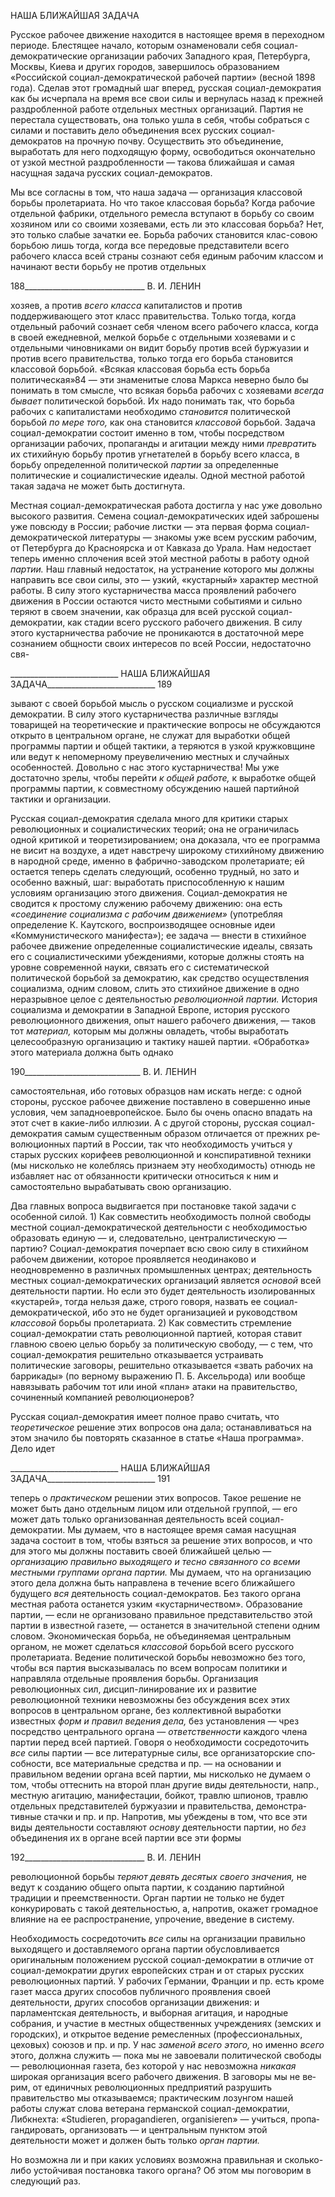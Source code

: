 НАША БЛИЖАЙШАЯ ЗАДАЧА

Русское рабочее движение находится в настоящее время в переходном периоде. Бле­стящее начало, которым ознаменовали себя социал-демократические организации ра­бочих Западного края, Петербурга, Москвы, Киева и других городов, завершилось об­разованием «Российской социал-демократической рабочей партии» (весной 1898 года). Сделав этот громадный шаг вперед, русская социал-демократия как бы исчерпала на время все свои силы и вернулась назад к прежней раздробленной работе отдельных ме­стных организаций. Партия не перестала существовать, она только ушла в себя, чтобы собраться с силами и поставить дело объединения всех русских социал-демократов на прочную почву. Осуществить это объединение, выработать для него подходящую фор­му, освободиться окончательно от узкой местной раздробленности — такова ближай­шая и самая насущная задача русских социал-демократов.

Мы все согласны в том, что наша задача — организация классовой борьбы пролета­риата. Но что такое классовая борьба? Когда рабочие отдельной фабрики, отдельного ремесла вступают в борьбу со своим хозяином или со своими хозяевами, есть ли это классовая борьба? Нет, это только слабые зачатки ее. Борьба рабочих становится клас-совою борьбою лишь тогда, когда все передовые представители всего рабочего класса всей страны сознают себя единым рабочим классом и начинают вести борьбу не против отдельных

  

188______________________________ В. И. ЛЕНИН

хозяев, а против _всего класса_ капиталистов и против поддерживающего этот класс пра­вительства. Только тогда, когда отдельный рабочий сознает себя членом всего рабочего класса, когда в своей ежедневной, мелкой борьбе с отдельными хозяевами и с отдель­ными чиновниками он видит борьбу против всей буржуазии и против всего правитель­ства, только тогда его борьба становится классовой борьбой. «Всякая классовая борьба есть борьба политическая»84 — эти знаменитые слова Маркса неверно было бы пони­мать в том смысле, что всякая борьба рабочих с хозяевами _всегда бывает_ политической борьбой. Их надо понимать так, что борьба рабочих с капиталистами необходимо _ста­новится_ политической борьбой _по мере того,_ как она становится _классовой_ борьбой. Задача социал-демократии состоит именно в том, чтобы посредством организации ра­бочих, пропаганды и агитации между ними _превратить_ их стихийную борьбу против угнетателей в борьбу всего класса, в борьбу определенной политической _партии_ за оп­ределенные политические и социалистические идеалы. Одной местной работой такая задача не может быть достигнута.

Местная социал-демократическая работа достигла у нас уже довольно высокого раз­вития. Семена социал-демократических идей заброшены уже повсюду в России; рабо­чие листки — эта первая форма социал-демократической литературы — знакомы уже всем русским рабочим, от Петербурга до Красноярска и от Кавказа до Урала. Нам не­достает теперь именно сплочения всей этой местной работы в работу одной _партии._ Наш главный недостаток, на устранение которого мы должны направить все свои силы, это — узкий, «кустарный» характер местной работы. В силу этого кустарничества мас­са проявлений рабочего движения в России остаются чисто местными событиями и сильно теряют в своем значении, как образца для всей русской социал-демократии, как стадии всего русского рабочего движения. В силу этого кустарничества рабочие не проникаются в достаточной мере сознанием общности своих интересов по всей России, недостаточно свя-

  

___________________________ НАША БЛИЖАЙШАЯ ЗАДАЧА___________________________ 189

зывают с своей борьбой мысль о русском социализме и русской демократии. В силу этого кустарничества различные взгляды товарищей на теоретические и практические вопросы не обсуждаются открыто в центральном органе, не служат для выработки об­щей программы партии и общей тактики, а теряются в узкой кружковщине или ведут к непомерному преувеличению местных и случайных особенностей. Довольно с нас это­го кустарничества! Мы уже достаточно зрелы, чтобы перейти _к общей работе,_ к выра­ботке общей программы партии, к совместному обсуждению нашей партийной тактики и организации.

Русская социал-демократия сделала много для критики старых революционных и социалистических теорий; она не ограничилась одной критикой и теоретизированием; она доказала, что ее программа не висит на воздухе, а идет навстречу широкому сти­хийному движению в народной среде, именно в фабрично-заводском пролетариате; ей остается теперь сделать следующий, особенно трудный, но зато и особенно важный, шаг: выработать приспособленную к нашим условиям организацию этого движения. Социал-демократия не сводится к простому служению рабочему движению: она есть _«соединение социализма с рабочим движением»_ (употребляя определение К. Каутского, воспроизводящее основные идеи «Коммунистического манифеста»); ее задача — вне­сти в стихийное рабочее движение определенные социалистические идеалы, связать его с социалистическими убеждениями, которые должны стоять на уровне современной науки, связать его с систематической политической борьбой за демократию, как сред­ство осуществления социализма, одним словом, слить это стихийное движение в одно неразрывное целое с деятельностью _революционной партии._ История социализма и де­мократии в Западной Европе, история русского революционного движения, опыт наше­го рабочего движения, — таков тот _материал,_ которым мы должны овладеть, чтобы выработать целесообразную организацию и тактику нашей партии. «Обработка» этого материала должна быть однако

  

190_____________________________ В. И. ЛЕНИН

самостоятельная, ибо готовых образцов нам искать негде: с одной стороны, русское ра­бочее движение поставлено в совершенно иные условия, чем западноевропейское. Бы­ло бы очень опасно впадать на этот счет в какие-либо иллюзии. А с другой стороны, русская социал-демократия самым существенным образом отличается от прежних ре­волюционных партий в России, так что необходимость учиться у старых русских кори­феев революционной и конспиративной техники (мы нисколько не колеблясь признаем эту необходимость) отнюдь не избавляет нас от обязанности критически относиться к ним и самостоятельно вырабатывать свою организацию.

Два главных вопроса выдвигается при постановке такой задачи с особенной силой. 1) Как совместить необходимость полной свободы местной социал-демократической деятельности с необходимостью образовать единую — и, следовательно, централисти­ческую — партию? Социал-демократия почерпает всю свою силу в стихийном рабочем движении, которое проявляется неодинаково и неодновременно в различных промыш­ленных центрах; деятельность местных социал-демократических организаций является _основой_ всей деятельности партии. Но если это будет деятельность изолированных «кустарей», тогда нельзя даже, строго говоря, назвать ее социал-демократической, ибо это не будет организацией и руководством _классовой_ борьбы пролетариата. 2) Как со­вместить стремление социал-демократии стать революционной партией, которая ставит главною своею целью борьбу за политическую свободу, — с тем, что социал-демократия решительно отказывается устраивать политические заговоры, решительно отказывается «звать рабочих на баррикады» (по верному выражению П. Б. Аксельрода) или вообще навязывать рабочим тот или иной «план» атаки на правительство, сочинен­ный компанией революционеров?

Русская социал-демократия имеет полное право считать, что _теоретическое_ реше­ние этих вопросов она дала; останавливаться на этом значило бы повторять сказанное в статье «Наша программа». Дело идет

  

___________________________ НАША БЛИЖАЙШАЯ ЗАДАЧА___________________________ 191

теперь о _практическом_ решении этих вопросов. Такое решение не может быть дано от­дельным лицом или отдельной группой, — его может дать только организованная дея­тельность всей социал-демократии. Мы думаем, что в настоящее время самая насущная задача состоит в том, чтобы взяться за решение этих вопросов, и что для этого мы должны поставить своей ближайшей целью — _организацию правильно выходящего и тесно связанного со всеми местными группами органа партии._ Мы думаем, что на ор­ганизацию этого дела должна быть направлена в течение всего ближайшего будущего _вся_ деятельность социал-демократов. Без такого органа местная работа останется узким «кустарничеством». Образование партии, — если не организовано правильное предста­вительство этой партии в известной газете, — останется в значительной степени одним словом. Экономическая борьба, не объединяемая центральным органом, не может сде­латься _классовой_ борьбой всего русского пролетариата. Ведение политической борьбы невозможно без того, чтобы вся партия высказывалась по всем вопросам политики и направляла отдельные проявления борьбы. Организация революционных сил, дисцип-линирование их и развитие революционной техники невозможны без обсуждения всех этих вопросов в центральном органе, без коллективной выработки известных _форм и правил ведения дела,_ без установления — чрез посредство центрального органа — _от­ветственности_ каждого члена партии перед всей партией. Говоря о необходимости сосредоточить _все_ силы партии — все литературные силы, все организаторские спо­собности, все материальные средства и пр. — на основании и правильном ведении ор­гана всей партии, мы нисколько не думаем о том, чтобы оттеснить на второй план дру­гие виды деятельности, напр., местную агитацию, манифестации, бойкот, травлю шпионов, травлю отдельных представителей буржуазии и правительства, демонстра­тивные стачки и пр. и пр. Напротив, мы убеждены в том, что все эти виды деятельности составляют _основу_ деятельности партии, но _без_ объединения их в органе всей партии все эти формы

  

192______________________________ В. И. ЛЕНИН

революционной борьбы _теряют девять десятых своего значения,_ не ведут к созданию общего опыта партии, к созданию партийной традиции и преемственности. Орган пар­тии не только не будет конкурировать с такой деятельностью, а, напротив, окажет гро­мадное влияние на ее распространение, упрочение, введение в систему.

Необходимость сосредоточить _все_ силы на организации правильно выходящего и доставляемого органа партии обусловливается оригинальным положением русской со­циал-демократии в отличие от социал-демократии других европейских стран и от ста­рых русских революционных партий. У рабочих Германии, Франции и пр. есть кроме газет масса других способов публичного проявления своей деятельности, других спо­собов организации движения: и парламентская деятельность, и выборная агитация, и народные собрания, и участие в местных общественных учреждениях (земских и го­родских), и открытое ведение ремесленных (профессиональных, цеховых) союзов и пр. и пр. У нас _заменой всего этого,_ но именно _всего_ этого, должна служить — пока мы не завоевали политической свободы — революционная газета, без которой у нас невоз­можна _никакая_ широкая организация всего рабочего движения. В заговоры мы не ве­рим, от единичных революционных предприятий разрушить правительство мы отказы­ваемся; практическим лозунгом нашей работы служат слова ветерана германской соци­ал-демократии, Либкнехта: «Studieren, propagandieren, organisieren» — учиться, пропа­гандировать, организовать — и центральным пунктом этой деятельности может и дол­жен быть только _орган партии._

Но возможна ли и при каких условиях возможна правильная и сколько-либо устой­чивая постановка такого органа? Об этом мы поговорим в следующий раз.
